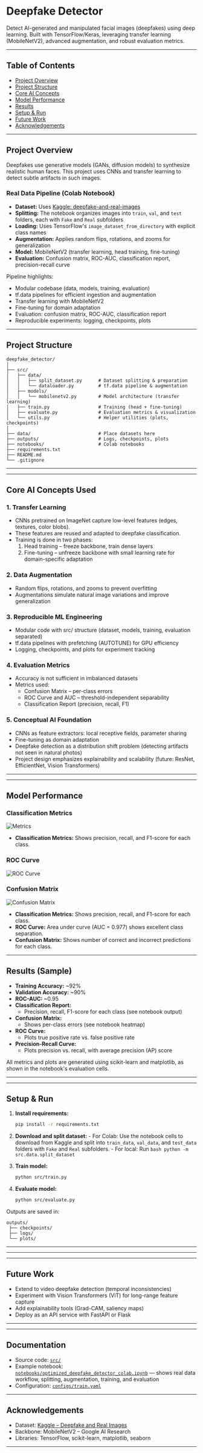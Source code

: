 


# Deepfake Detector

Detect AI-generated and manipulated facial images (deepfakes) using deep learning. Built with TensorFlow/Keras, leveraging transfer learning (MobileNetV2), advanced augmentation, and robust evaluation metrics.

---


## Table of Contents

- [Project Overview](#project-overview)
- [Project Structure](#project-structure)
- [Core AI Concepts](#core-ai-concepts-used)
- [Model Performance](#model-performance)
- [Results](#results-sample)
- [Setup & Run](#setup--run)
- [Future Work](#future-work)
- [Acknowledgements](#acknowledgements)

---

## Project Overview


Deepfakes use generative models (GANs, diffusion models) to synthesize realistic human faces. This project uses CNNs and transfer learning to detect subtle artifacts in such images.

### Real Data Pipeline (Colab Notebook)

- **Dataset:** Uses [Kaggle: deepfake-and-real-images](https://www.kaggle.com/datasets/manjilkarki/deepfake-and-real-images)
- **Splitting:** The notebook organizes images into `train`, `val`, and `test` folders, each with `Fake` and `Real` subfolders
- **Loading:** Uses TensorFlow's `image_dataset_from_directory` with explicit class names
- **Augmentation:** Applies random flips, rotations, and zooms for generalization
- **Model:** MobileNetV2 (transfer learning, head training, fine-tuning)
- **Evaluation:** Confusion matrix, ROC-AUC, classification report, precision-recall curve

Pipeline highlights:

- Modular codebase (data, models, training, evaluation)
- tf.data pipelines for efficient ingestion and augmentation
- Transfer learning with MobileNetV2
- Fine-tuning for domain adaptation
- Evaluation: confusion matrix, ROC-AUC, classification report
- Reproducible experiments: logging, checkpoints, plots

---


## Project Structure

```
deepfake_detector/
│
├── src/
│   ├── data/
│   │   ├── split_dataset.py      # Dataset splitting & preparation
│   │   └── dataloader.py         # tf.data pipeline & augmentation
│   ├── models/
│   │   └── mobilenetv2.py        # Model architecture (transfer learning)
│   ├── train.py                  # Training (head + fine-tuning)
│   ├── evaluate.py               # Evaluation metrics & visualization
│   └── utils.py                  # Helper utilities (plots, checkpoints)
│
├── data/                         # Place datasets here
├── outputs/                      # Logs, checkpoints, plots
├── notebooks/                    # Colab notebooks
├── requirements.txt
├── README.md
└── .gitignore
```

---


---


## Core AI Concepts Used


### 1. Transfer Learning

* CNNs pretrained on ImageNet capture low-level features (edges, textures, color blobs).
* These features are reused and adapted to deepfake classification.
* Training is done in two phases:
	1. Head training – freeze backbone, train dense layers
	2. Fine-tuning – unfreeze backbone with small learning rate for domain-specific adaptation


### 2. Data Augmentation

* Random flips, rotations, and zooms to prevent overfitting
* Augmentations simulate natural image variations and improve generalization


### 3. Reproducible ML Engineering

* Modular code with src/ structure (dataset, models, training, evaluation separated)
* tf.data pipelines with prefetching (AUTOTUNE) for GPU efficiency
* Logging, checkpoints, and plots for experiment tracking


### 4. Evaluation Metrics

* Accuracy is not sufficient in imbalanced datasets
* Metrics used:
	* Confusion Matrix – per-class errors
	* ROC Curve and AUC – threshold-independent separability
	* Classification Report (precision, recall, F1)


### 5. Conceptual AI Foundation

* CNNs as feature extractors: local receptive fields, parameter sharing
* Fine-tuning as domain adaptation
* Deepfake detection as a distribution shift problem (detecting artifacts not seen in natural photos)
* Project design emphasizes explainability and scalability (future: ResNet, EfficientNet, Vision Transformers)

---


---




## Model Performance

### Classification Metrics
![Metrics](https://github.com/sjsreehari/deepfake-detection-cnn/blob/main/result/Heatmap%20for%20Confusion%20Matrix.png)
- **Classification Metrics:** Shows precision, recall, and F1-score for each class.

### ROC Curve
![ROC Curve](https://github.com/sjsreehari/deepfake-detection-cnn/blob/main/result/ROC%20Curve.png)

### Confusion Matrix
![Confusion Matrix](https://github.com/sjsreehari/deepfake-detection-cnn/blob/main/result/Heatmap%20for%20Confusion%20Matrix.png)

- **Classification Metrics:** Shows precision, recall, and F1-score for each class.
- **ROC Curve:** Area under curve (AUC = 0.977) shows excellent class separation.
- **Confusion Matrix:** Shows number of correct and incorrect predictions for each class.

---

## Results (Sample)

- **Training Accuracy:** ~92%
- **Validation Accuracy:** ~90%
- **ROC-AUC:** ~0.95
- **Classification Report:**
	- Precision, recall, F1-score for each class (see notebook output)
- **Confusion Matrix:**
	- Shows per-class errors (see notebook heatmap)
- **ROC Curve:**
	- Plots true positive rate vs. false positive rate
- **Precision-Recall Curve:**
	- Plots precision vs. recall, with average precision (AP) score

All metrics and plots are generated using scikit-learn and matplotlib, as shown in the notebook's evaluation cells.

---


---



## Setup & Run


1. **Install requirements:**
	```bash
	pip install -r requirements.txt
	```


2. **Download and split dataset:**
		- For Colab: Use the notebook cells to download from Kaggle and split into `train_data`, `val_data`, and `test_data` folders with `Fake` and `Real` subfolders.
		- For local: Run
			```bash
			python -m src.data.split_dataset
			```

3. **Train model:**
	```bash
	python src/train.py
	```

4. **Evaluate model:**
	```bash
	python src/evaluate.py
	```

Outputs are saved in:

```
outputs/
 ├── checkpoints/
 ├── logs/
 └── plots/
```

---

---


---


## Future Work

* Extend to video deepfake detection (temporal inconsistencies)
* Experiment with Vision Transformers (ViT) for long-range feature capture
* Add explainability tools (Grad-CAM, saliency maps)
* Deploy as an API service with FastAPI or Flask

---


---



## Documentation

- Source code: [`src/`](src/)
- Example notebook: [`notebooks/optimized_deepfake_detector_colab.ipynb`](notebooks/optimized_deepfake_detector_colab.ipynb) — shows real data workflow, splitting, augmentation, training, and evaluation
- Configuration: [`configs/train.yaml`](configs/train.yaml)

---

## Acknowledgements

* Dataset: [Kaggle – Deepfake and Real Images](https://www.kaggle.com/datasets/manjilkarki/deepfake-and-real-images)
* Backbone: MobileNetV2 – Google AI Research
* Libraries: TensorFlow, scikit-learn, matplotlib, seaborn

---
